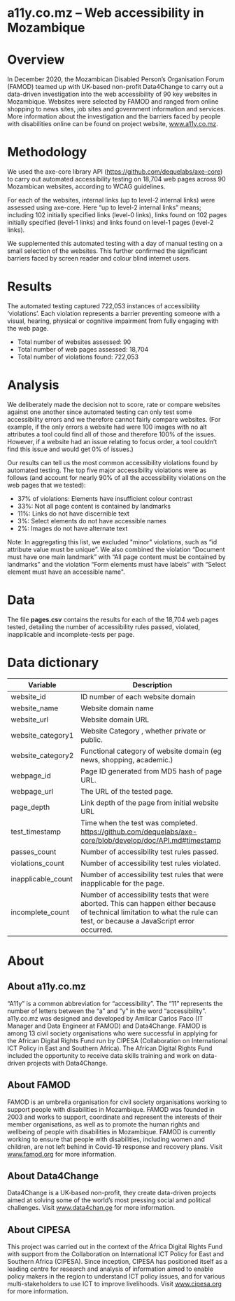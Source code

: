 # a11y.co.mz – Web accessibility in Mozambique
 
# Overview
In December 2020, the Mozambican Disabled Person’s Organisation Forum (FAMOD) teamed up with UK-based non-profit Data4Change to carry out a data-driven investigation into the web accessibility of 90 key websites in Mozambique. Websites were selected by FAMOD and ranged from online shopping to news sites, job sites and government information and services. More information about the investigation and the barriers faced by people with disabilities online can be found on project website, www.a11y.co.mz.

# Methodology
We used the axe-core library API (https://github.com/dequelabs/axe-core) to carry out automated accessibility testing on 18,704 web pages across 90 Mozambican websites, according to WCAG guidelines. 

For each of the websites, internal links (up to level-2 internal links) were assessed using axe-core. Here “up to level-2 internal links” means; including 102 initially specified links (level-0 links), links found on 102 pages initially specified (level-1 links) and links found on level-1 pages (level-2 links).

We supplemented this automated testing with a day of manual testing on a small selection of the websites. This further confirmed the significant barriers faced by screen reader and colour blind internet users.

# Results
The automated testing captured 722,053 instances of accessibility ‘violations’. Each violation represents a barrier preventing someone with a visual, hearing, physical or cognitive impairment from fully engaging with the web page.

- Total number of websites assessed: 90
- Total number of web pages assessed: 18,704
- Total number of violations found: 722,053

# Analysis
We deliberately made the decision not to score, rate or compare websites against one another since automated testing can only test some accessibility errors and we therefore cannot fairly compare websites. (For example, if the only errors a website had were 100 images with no alt attributes a tool could find all of those and therefore 100% of the issues. However, if a website had an issue relating to focus order, a tool couldn’t find this issue and would get 0% of issues.)

Our results can tell us the most common accessibility violations found by automated testing. The top five major accessibility violations were as follows (and account for nearly 90% of all the accessibility violations on the web pages that we tested):
- 37% of violations: Elements have insufficient colour contrast
- 33%: Not all page content is contained by landmarks
- 11%: Links do not have discernible text
- 3%: Select elements do not have accessible names
- 2%: Images do not have alternate text

Note: In aggregating this list, we excluded "minor" violations, such as “id attribute value must be unique”. We also combined the violation “Document must have one main landmark” with “All page content must be contained by landmarks” and the violation “Form elements must have labels” with “Select element must have an accessible name".

# Data
The file **pages.csv** contains the results for each of the 18,704 web pages tested, detailing the number of accessibility rules passed, violated, inapplicable and incomplete-tests per page.

# Data dictionary

|Variable          |Description                                                                                                                                                               |
|------------------|--------------------------------------------------------------------------------------------------------------------------------------------------------------------------|
|website_id        |ID number of each website domain                                                                                                                                          |
|website_name      |Website domain name                                                                                                                                                       |
|website_url       |Website domain URL                                                                                                                                                        |
|website_category1 |Website Category , whether private or public.                                                                                                                             |
|website_category2 |Functional category of website domain (eg news, shopping, academic.)                                                                                                      |
|webpage_id        |Page ID generated from MD5 hash of page URL.                                                                                                                              |
|webpage_url       |The URL of the tested page.                                                                                                                                               |
|page_depth        |Link depth of the page from initial website URL                                                                                                                           |
|test_timestamp    |Time when the test was completed. https://github.com/dequelabs/axe-core/blob/develop/doc/API.md#timestamp                                                                 |
|passes_count      |Number of accessibility test rules passed.                                                                                                                                |
|violations_count  |Number of accessibility test rules violated.                                                                                                                              |
|inapplicable_count|Number of accessibility test rules that were inapplicable for the page.                                                                                                   |
|incomplete_count  |Number of accessibility tests that were aborted. This can happen either because of technical limitation to what the rule can test, or because a JavaScript error occurred.|



# About
## About a11y.co.mz
“A11y” is a common abbreviation for “accessibility”. The “11” represents the number of letters between the “a” and “y” in the word “accessibility”. a11y.co.mz was designed and developed by Amílcar Carlos Paco (IT Manager and Data Engineer at FAMOD) and Data4Change. FAMOD is among 13 civil society organisations who were successful in applying for the African Digital Rights Fund run by CIPESA (Collaboration on International ICT Policy in East and Southern Africa). The African Digital Rights Fund included the opportunity to receive data skills training and work on data-driven projects with Data4Change.

## About FAMOD
FAMOD is an umbrella organisation for civil society organisations working to support people with disabilities in Mozambique. FAMOD was founded in 2003 and works to support, coordinate and represent the interests of their member organisations, as well as to promote the human rights and wellbeing of people with disabilities in Mozambique. FAMOD is currently working to ensure that people with disabilities, including women and children, are not left behind in Covid-19 response and recovery plans. Visit www.famod.org for more information.

## About Data4Change
Data4Change is a UK-based non-profit, they create data-driven projects aimed at solving some of the world’s most pressing social and political challenges. Visit www.data4chan.ge for more information.

## About CIPESA
This project was carried out in the context of the Africa Digital Rights Fund with support from the Collaboration on International ICT Policy for East and Southern Africa (CIPESA). Since inception, CIPESA has positioned itself as a leading centre for research and analysis of information aimed to enable policy makers in the region to understand ICT policy issues, and for various multi-stakeholders to use ICT to improve livelihoods. Visit www.cipesa.org for more information.
